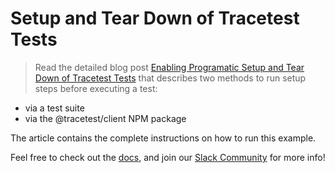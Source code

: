 # Setup and Tear Down of Tracetest Tests

> Read the detailed blog post [Enabling Programatic Setup and Tear Down of Tracetest Tests](https://tracetest.io/blog/enabling-programatic-setup-and-tear-down-of-tracetest-tests) that describes two methods to run setup steps before executing a test:
- via a test suite
- via the @tracetest/client NPM package

The article contains the complete instructions on how to run this example.

Feel free to check out the [docs](https://docs.tracetest.io/), and join our [Slack Community](https://dub.sh/tracetest-community) for more info!